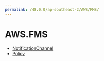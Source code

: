 ```yaml
---
permalink: /48.0.0/ap-southeast-2/AWS/FMS/
---
```


# AWS.FMS



* [NotificationChannel](NotificationChannel.md)
* [Policy](Policy.md)